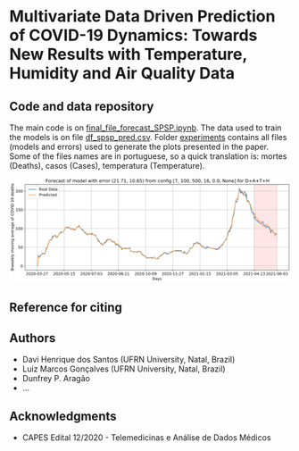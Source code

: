 # Multivariate Data Driven Prediction of COVID-19 Dynamics: Towards New Results with Temperature, Humidity and Air Quality Data
## Code and data repository

The main code is on [final_file_forecast_SPSP.ipynb](final_file_forecast_SPSP.ipynb). The data used to train the models is on file [df_spsp_pred.csv](df_spsp_pred.csv). Folder [experiments](experiments) contains all files (models and errors) used to generate the plots presented in the paper. Some of the files names are in portuguese, so a quick translation is: mortes (Deaths), casos (Cases), temperatura (Temperature).

![alt text](forecasted_curve.png)

## Reference for citing

## Authors

* Davi Henrique dos Santos (UFRN University, Natal, Brazil)
* Luiz Marcos Gonçalves (UFRN University, Natal, Brazil)
* Dunfrey P. Aragão
* ...

## Acknowledgments

* CAPES Edital 12/2020 - Telemedicinas e Análise de Dados Médicos
